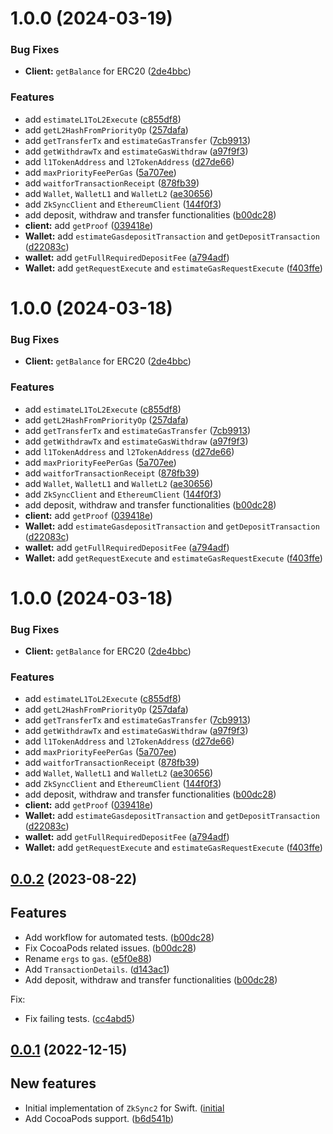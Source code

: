 # 1.0.0 (2024-03-19)


### Bug Fixes

* **Client:** `getBalance` for ERC20 ([2de4bbc](https://github.com/zksync-sdk/zksync2-swift/commit/2de4bbce81ab46046e7f0e1e5402ec5601928832))


### Features

* add `estimateL1ToL2Execute` ([c855df8](https://github.com/zksync-sdk/zksync2-swift/commit/c855df8387f7c74160dcefa10d25f26d531b871b))
* add `getL2HashFromPriorityOp` ([257dafa](https://github.com/zksync-sdk/zksync2-swift/commit/257dafa164d8bca493dccf945775aec0e82494a5))
* add `getTransferTx` and `estimateGasTransfer` ([7cb9913](https://github.com/zksync-sdk/zksync2-swift/commit/7cb99138c0b4050a0e62f0ff788d116c6cd8929d))
* add `getWithdrawTx` and `estimateGasWithdraw` ([a97f9f3](https://github.com/zksync-sdk/zksync2-swift/commit/a97f9f3de90cd82f8ca3e1a095ebcb006188ae64))
* add `l1TokenAddress` and `l2TokenAddress` ([d27de66](https://github.com/zksync-sdk/zksync2-swift/commit/d27de66502d204df01ad48e5663dcae434cd07ea))
* add `maxPriorityFeePerGas` ([5a707ee](https://github.com/zksync-sdk/zksync2-swift/commit/5a707ee90006facb11d6628208b93600fcec0af5))
* add `waitforTransactionReceipt` ([878fb39](https://github.com/zksync-sdk/zksync2-swift/commit/878fb39dde6bfd4766e6dddf4645f8457791648e))
* add `Wallet`, `WalletL1` and `WalletL2` ([ae30656](https://github.com/zksync-sdk/zksync2-swift/commit/ae306564daaeb8c3420b4ae9a1569f387876cd8b))
* add `ZkSyncClient` and `EthereumClient` ([144f0f3](https://github.com/zksync-sdk/zksync2-swift/commit/144f0f3c4a0092b983bfd62a99161df8ce9d807e))
* add deposit, withdraw and transfer functionalities ([b00dc28](https://github.com/zksync-sdk/zksync2-swift/commit/b00dc28b07e1125de1442f0b1897065d354b6d03))
* **client:** add `getProof` ([039418e](https://github.com/zksync-sdk/zksync2-swift/commit/039418e222095abea545434827ba423a208a0fc4))
* **Wallet:** add `estimateGasdepositTransaction` and `getDepositTransaction` ([d22083c](https://github.com/zksync-sdk/zksync2-swift/commit/d22083c1bb27184a6696d3832de1489739d37b00))
* **wallet:** add `getFullRequiredDepositFee` ([a794adf](https://github.com/zksync-sdk/zksync2-swift/commit/a794adfca6ba50d1995dbb962a181678475aa409))
* **Wallet:** add `getRequestExecute` and `estimateGasRequestExecute` ([f403ffe](https://github.com/zksync-sdk/zksync2-swift/commit/f403ffed7d78311be20d30457d69dede0ce42596))

# 1.0.0 (2024-03-18)


### Bug Fixes

* **Client:** `getBalance` for ERC20 ([2de4bbc](https://github.com/zksync-sdk/zksync2-swift/commit/2de4bbce81ab46046e7f0e1e5402ec5601928832))


### Features

* add `estimateL1ToL2Execute` ([c855df8](https://github.com/zksync-sdk/zksync2-swift/commit/c855df8387f7c74160dcefa10d25f26d531b871b))
* add `getL2HashFromPriorityOp` ([257dafa](https://github.com/zksync-sdk/zksync2-swift/commit/257dafa164d8bca493dccf945775aec0e82494a5))
* add `getTransferTx` and `estimateGasTransfer` ([7cb9913](https://github.com/zksync-sdk/zksync2-swift/commit/7cb99138c0b4050a0e62f0ff788d116c6cd8929d))
* add `getWithdrawTx` and `estimateGasWithdraw` ([a97f9f3](https://github.com/zksync-sdk/zksync2-swift/commit/a97f9f3de90cd82f8ca3e1a095ebcb006188ae64))
* add `l1TokenAddress` and `l2TokenAddress` ([d27de66](https://github.com/zksync-sdk/zksync2-swift/commit/d27de66502d204df01ad48e5663dcae434cd07ea))
* add `maxPriorityFeePerGas` ([5a707ee](https://github.com/zksync-sdk/zksync2-swift/commit/5a707ee90006facb11d6628208b93600fcec0af5))
* add `waitforTransactionReceipt` ([878fb39](https://github.com/zksync-sdk/zksync2-swift/commit/878fb39dde6bfd4766e6dddf4645f8457791648e))
* add `Wallet`, `WalletL1` and `WalletL2` ([ae30656](https://github.com/zksync-sdk/zksync2-swift/commit/ae306564daaeb8c3420b4ae9a1569f387876cd8b))
* add `ZkSyncClient` and `EthereumClient` ([144f0f3](https://github.com/zksync-sdk/zksync2-swift/commit/144f0f3c4a0092b983bfd62a99161df8ce9d807e))
* add deposit, withdraw and transfer functionalities ([b00dc28](https://github.com/zksync-sdk/zksync2-swift/commit/b00dc28b07e1125de1442f0b1897065d354b6d03))
* **client:** add `getProof` ([039418e](https://github.com/zksync-sdk/zksync2-swift/commit/039418e222095abea545434827ba423a208a0fc4))
* **Wallet:** add `estimateGasdepositTransaction` and `getDepositTransaction` ([d22083c](https://github.com/zksync-sdk/zksync2-swift/commit/d22083c1bb27184a6696d3832de1489739d37b00))
* **wallet:** add `getFullRequiredDepositFee` ([a794adf](https://github.com/zksync-sdk/zksync2-swift/commit/a794adfca6ba50d1995dbb962a181678475aa409))
* **Wallet:** add `getRequestExecute` and `estimateGasRequestExecute` ([f403ffe](https://github.com/zksync-sdk/zksync2-swift/commit/f403ffed7d78311be20d30457d69dede0ce42596))

# 1.0.0 (2024-03-18)


### Bug Fixes

* **Client:** `getBalance` for ERC20 ([2de4bbc](https://github.com/zksync-sdk/zksync2-swift/commit/2de4bbce81ab46046e7f0e1e5402ec5601928832))


### Features

* add `estimateL1ToL2Execute` ([c855df8](https://github.com/zksync-sdk/zksync2-swift/commit/c855df8387f7c74160dcefa10d25f26d531b871b))
* add `getL2HashFromPriorityOp` ([257dafa](https://github.com/zksync-sdk/zksync2-swift/commit/257dafa164d8bca493dccf945775aec0e82494a5))
* add `getTransferTx` and `estimateGasTransfer` ([7cb9913](https://github.com/zksync-sdk/zksync2-swift/commit/7cb99138c0b4050a0e62f0ff788d116c6cd8929d))
* add `getWithdrawTx` and `estimateGasWithdraw` ([a97f9f3](https://github.com/zksync-sdk/zksync2-swift/commit/a97f9f3de90cd82f8ca3e1a095ebcb006188ae64))
* add `l1TokenAddress` and `l2TokenAddress` ([d27de66](https://github.com/zksync-sdk/zksync2-swift/commit/d27de66502d204df01ad48e5663dcae434cd07ea))
* add `maxPriorityFeePerGas` ([5a707ee](https://github.com/zksync-sdk/zksync2-swift/commit/5a707ee90006facb11d6628208b93600fcec0af5))
* add `waitforTransactionReceipt` ([878fb39](https://github.com/zksync-sdk/zksync2-swift/commit/878fb39dde6bfd4766e6dddf4645f8457791648e))
* add `Wallet`, `WalletL1` and `WalletL2` ([ae30656](https://github.com/zksync-sdk/zksync2-swift/commit/ae306564daaeb8c3420b4ae9a1569f387876cd8b))
* add `ZkSyncClient` and `EthereumClient` ([144f0f3](https://github.com/zksync-sdk/zksync2-swift/commit/144f0f3c4a0092b983bfd62a99161df8ce9d807e))
* add deposit, withdraw and transfer functionalities ([b00dc28](https://github.com/zksync-sdk/zksync2-swift/commit/b00dc28b07e1125de1442f0b1897065d354b6d03))
* **client:** add `getProof` ([039418e](https://github.com/zksync-sdk/zksync2-swift/commit/039418e222095abea545434827ba423a208a0fc4))
* **Wallet:** add `estimateGasdepositTransaction` and `getDepositTransaction` ([d22083c](https://github.com/zksync-sdk/zksync2-swift/commit/d22083c1bb27184a6696d3832de1489739d37b00))
* **wallet:** add `getFullRequiredDepositFee` ([a794adf](https://github.com/zksync-sdk/zksync2-swift/commit/a794adfca6ba50d1995dbb962a181678475aa409))
* **Wallet:** add `getRequestExecute` and `estimateGasRequestExecute` ([f403ffe](https://github.com/zksync-sdk/zksync2-swift/commit/f403ffed7d78311be20d30457d69dede0ce42596))

## [0.0.2](https://github.com/zksync-sdk/zksync2-swift/compare/0.0.1...0.0.2) (2023-08-22)

## Features
* Add workflow for automated tests. ([b00dc28](https://github.com/zksync-sdk/zksync2-swift/pull/3))
* Fix CocoaPods related issues. ([b00dc28](https://github.com/zksync-sdk/zksync2-swift/pull/5))
* Rename `ergs` to `gas`. ([e5f0e88](https://github.com/zksync-sdk/zksync2-swift/commit/e5f0e88dae86c63925a79fc8ab847238298b1797))
* Add `TransactionDetails`. ([d143ac1](https://github.com/zksync-sdk/zksync2-swift/commit/d143ac1500e531d3bf9113ad6c7501f731cc10bd))
* Add deposit, withdraw and transfer functionalities ([b00dc28](https://github.com/zksync-sdk/zksync2-swift/commit/b00dc28b07e1125de1442f0b1897065d354b6d03))

Fix:
* Fix failing tests. ([cc4abd5](https://github.com/zksync-sdk/zksync2-swift/commit/cc4abd5942f1e151e474e7501b264cbf2a849a19))



## [0.0.1](https://github.com/zksync-sdk/zksync2-swift/commits/0.0.1) (2022-12-15)

## New features
* Initial implementation of `ZkSync2` for Swift. ([initial](https://github.com/zksync-sdk/zksync2-swift/pull/1)   
* Add CocoaPods support. ([b6d541b](https://github.com/zksync-sdk/zksync2-swift/pull/2))
